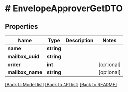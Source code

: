 # # EnvelopeApproverGetDTO

## Properties

Name | Type | Description | Notes
------------ | ------------- | ------------- | -------------
**name** | **string** |  |
**mailbox_uuid** | **string** |  |
**order** | **int** |  | [optional]
**mailbox_name** | **string** |  | [optional]

[[Back to Model list]](../../README.md#models) [[Back to API list]](../../README.md#endpoints) [[Back to README]](../../README.md)
